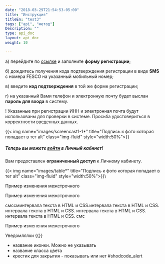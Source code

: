 ```yaml
---
date: "2018-03-29T21:54:53-05:00"
title: "Инструкция"
titleEn: "test3"
tags: ["api", "метод"]
Description: ""
type: api_doc
layout: api_doc
weight: 10

---
```


а) перейдите по  <a href="https://my.fesco.com/registration" target="_blank">ссылке</a>   и заполните **форму регистрации**;

б) дождитесь получения кода подтверждения регистрации в виде **SMS** с номера FESCO на указанный мобильный номер;

в) введите **код подтверждения** в той же форме регистрации;

г) на указанный Вами телефон и электронную почту будет выслан **пароль для входа** в систему.

! Указанные при регистрации ИНН и электронная почта будут использованы для проверки в системе. Просьба удостовериться в корректности введенных данных.

{{< img name="images/screencast1-1*" title="Подпись к фото которая попадает в тег alt" class="img-fluid" style="width:50%">}}

#####  Теперь вы можете <a href="https://my.fesco.com/login" target="_blank">войти</a>  в Личный кабинет!



Вам предоставлен **ограниченный доступ** к Личному кабинету. 

{{< img name="images/table*" title="Подпись к фото которая попадает в тег alt" class="img-fluid" style="width:50%">}}\


<div style=” line-height:0.5;”>
<p class = “abzac”>Пример изменения межстрочного 
</p> 
<p class = “abzac”>Пример изменения межстрочного 
</p>
смссминтервала текста в HTML и СSS.интервала текста в HTML и СSS.
интервала текста в HTML и СSS.
интервала текста в HTML и СSS.
интервала текста в HTML и СSS.
смс  
</div></li>


<p class = “abzac”>Пример изменения межстрочного 
</p>



Уведомлялки
{{<alert icon="car" color="alert10-light" text="Сообщение об ошибке" close="false">}}
- название иконки. Можно не указывать
- название класса цвета
- крестик для закрытия - показывать или нет
#shodcode_alert
